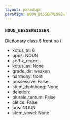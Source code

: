 ```yaml
---
layout: paradigm
paradigm: NOUN_BESSERWISSER
---
```

### ` NOUN_BESSERWISSER `

Dictionary class 6 front no i
* kotus_tn: 6
* upos: NOUN
* suffix_regex: .
* kotus_av: None
* grade_dir: weaken
* harmony: front
* possessive: False
* stem_diphthong: None
* deletion: 
* plurale_tantum: False
* clitics: False
* pos: NOUN
* stem_vowel: None
